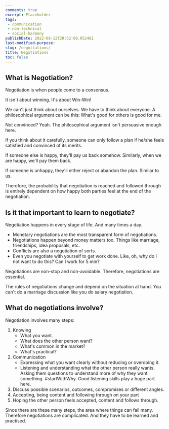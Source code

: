 ```yaml
---
comments: true
excerpt: Placeholder 
tags:
 - communication
 - non-technical
 - social-harmony
publishDate: 2022-08-12T20:52:08.052481
last-modified-purpose:
slug: /negotiations/
title: Negotiations
toc: false
---
```


## What is Negotiation?

Negotiation is when people come to a consensus.

It isn't about winning. It's about Win-Win!

We can't just think about ourselves. We have to think about everyone. A philosophical argument can be this: What's good for others is good for me.

Not convinced? Yeah. The philosophical argument isn't persuasive enough here. 

If you think about it carefully, someone can only follow a plan if he/she feels satisfied and convinced of its merits.

If someone else is happy, they'll pay us back somehow. Similarly, when we are happy, we'll pay them back.

If someone is unhappy, they'll either reject or abandon the plan. Similar to us.

Therefore, the probability that negotiation is reached and followed through is entirely dependent on how happy both parties feel at the end of the negotiation.

## Is it that important to learn to negotiate?

Negotiation happens in every stage of life. And many times a day.
- Monetary negotiations are the most transparent form of negotiations.
- Negotiations happen beyond money matters too. Things like marriage, friendships, idea proposals, etc. 
- Conflicts are also a negotiation of sorts.
- Even you negotiate with yourself to get work done. Like, oh, why do I not want to do this? Can I work for 5 min?

Negotiations are non-stop and non-avoidable. Therefore, negotiations are essential.

The rules of negotiations change and depend on the situation at hand. You can't do a marriage discussion like you do salary negotiation.

## What do negotiations involve?

Negotiation involves many steps: 
1. Knowing
    - What you want.
    - What does the other person want?
    - What's common in the market? 
    - What's practical?
2. Communication
    - Expressing what you want clearly without reducing or overdoing it.
    - Listening and understanding what the other person really wants. Asking them questions to understand more of why they want something. #startWithWhy. Good listening skills play a huge part here.
3. Discuss possible scenarios, outcomes, compromises or different angles.
4. Accepting, being content and following through on your part
5. Hoping the other person feels accepted, content and follows through.

Since there are these many steps, the area where things can fail many. Therefore negotiations are complicated. And they have to be learned and practised.